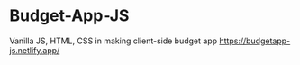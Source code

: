 # Budget-App-JS
Vanilla JS, HTML, CSS in making client-side budget app
https://budgetapp-js.netlify.app/
